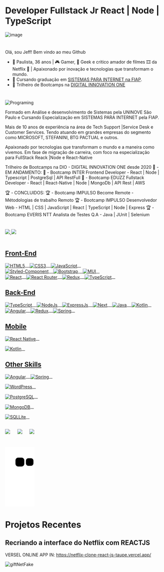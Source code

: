 # Developer Fullstack Jr React | Node | TypeScript

![image](https://user-images.githubusercontent.com/10172471/147827167-a2fcbe57-63ce-476c-a2e9-5348d957d05a.png)

#

Olá, sou Jeff!
Bem vindo ao meu Github

- 🔭  Paulista, 36 anos | 🎮 Gamer, 🖖 Geek e critico amador de filmes 🎞 da Netflix 🍿 | Apaixonado por inovação e tecnologias que transformam o mundo.<br>
- 🌱  Cursando graduação em [SISTEMAS PARA INTERNET na FIAP](https://www.fiap.com.br/graduacao/tecnologo/sistemas-para-internet/?gclid=Cj0KCQjw6NmHBhD2ARIsAI3hrM3aJH9HZjWwKgLyyndVQuW0zXOu38e-tnpCHlt76PrndNmoOfO6ruIaAk7NEALw_wcB).<br>
- 🧗 Trilheiro de Bootcamps na [DIGITAL INNOVATION ONE](https://web.digitalinnovation.one/users/jeferson_rgomes?tab=achievements) 

#
<img align="center" alt="Programing" height="300" src="https://user-images.githubusercontent.com/10172471/147827954-19ecac00-2001-4599-9373-63d3d69e6c4f.gif">
<span>&nbsp;&nbsp;</span>


Formado em Análise e desenvolvimento de Sistemas pela UNINOVE São Paulo e Cursando Especialização em SISTEMAS PARA INTERNET pela FIAP.

Mais de 10 anos de experiência na área de Tech Support |Service Desk e Customer Services.
Tendo atuando em grandes empresas do segmento como MICROSOFT, STEFANINI, BTG PACTUAL e outros.

Apaixonado por tecnologias que transformam o mundo e a maneira como vivemos.
Em fase de migração de carreira, com foco na especialização para FullStack Reack |Node e React-Native

Trilheiro de Bootcamps na DIO - DIGITAL INNOVATION ONE desde 2020
🏁 - EM ANDAMENTO:
🏁 - Bootcamp INTER Frontend Developer - React | Node | Typescript | PostgreSql | API RestFull
🏁 - Bootcamp EDUZZ Fullstack Developer - React | React-Native | Node | MongoDb | API Rest | AWS

🏆 - CONCLUIDOS:
🏆 - Bootcamp IMPULSO Become Remote - Métodologias de trabalho Remoto
🏆 - Bootcamp IMPULSO Desenvolvedor Web - HTML | CSS | JavaScript | React | TypeScript | Node | Express
🏆 - Bootcamp EVERIS NTT Analista de Testes Q.A - Java | JUnit | Selenium

#

<div style="display: inline_block">
  <a href="https://beacons.ai/jefersonrgomes">
  <img height="150" src="https://github-readme-stats.vercel.app/api?username=jefersonrgomes&show_icons=true&theme=dracula&include_all_commits=true&count_private=true"/> <img height="150" src="https://github-readme-stats.vercel.app/api/top-langs/?username=jefersonrgomes&layout=compact&langs_count=16&theme=dracula"/>
</div>
 
<div style="display: inline_block"><br> 
  
## Front-End
 
<img align="center" alt="HTML5" height="25" src="https://img.shields.io/badge/HTML5-E34F26?style=for-the-badge&logo=html5&logoColor=white">
<span>&nbsp;&nbsp;</span>
<img align="center" alt="CSS3" height="25" src="https://img.shields.io/badge/CSS3-1572B6?style=for-the-badge&logo=css3&logoColor=white">
<span>&nbsp;&nbsp;</span>  
<img align="center" alt="JavaScript" height="25"  src="https://img.shields.io/badge/JavaScript-F7DF1E?style=for-the-badge&logo=javascript&logoColor=black">
<span>&nbsp;&nbsp;</span> 
 <br />
  <img align="center" alt="Styled-Component"  height="25" src="https://img.shields.io/badge/styled--components-DB7093?style=for-the-badge&logo=styled-components&logoColor=white">
<span>&nbsp;&nbsp;</span>

  
<img align="center" alt="Bootstrap "  height="25" src="https://img.shields.io/badge/Bootstrap-563D7C?style=for-the-badge&logo=bootstrap&logoColor=white">
<span>&nbsp;&nbsp;</span>
  
<img align="center" alt="MUI"  height="25" src="https://img.shields.io/badge/Material--UI-0081CB?style=for-the-badge&logo=material-ui&logoColor=white">
<span>&nbsp;&nbsp;</span> 
<br />    
<img align="center" alt="React" height="25"  src="https://img.shields.io/badge/React-20232A?style=for-the-badge&logo=react&logoColor=61DAFB">
<span>&nbsp;&nbsp;</span> 
<img align="center" alt="React Router"  height="25" src="https://img.shields.io/badge/React_Router-CA4245?style=for-the-badge&logo=react-router&logoColor=white
">
<span>&nbsp;&nbsp;</span>
  
<img align="center" alt="Redux"  height="25" src="https://img.shields.io/badge/Redux-593D88?style=for-the-badge&logo=redux&logoColor=white">
<span>&nbsp;&nbsp;</span>
  
<img align="center" alt="TypeScript" height="25"  src="https://img.shields.io/badge/TypeScript-007ACC?style=for-the-badge&logo=typescript&logoColor=white">
<span>&nbsp;&nbsp;</span> 
  
## Back-End
  
<img align="center" alt="TypeScript" height="25"  src="https://img.shields.io/badge/TypeScript-007ACC?style=for-the-badge&logo=typescript&logoColor=white">
<span>&nbsp;&nbsp;</span> 
  
<img align="center" alt="NodeJs" height="25"  src="https://img.shields.io/badge/Node.js-339933?style=for-the-badge&logo=nodedotjs&logoColor=white">
<span>&nbsp;&nbsp;</span> 
  
<img align="center" alt="ExpressJs" height="25"  src="https://img.shields.io/badge/Express.js-000000?style=for-the-badge&logo=express&logoColor=white">
<span>&nbsp;&nbsp;</span>  
  
<img align="center" alt="Next"  height="25" src="https://img.shields.io/badge/next.js-000000?style=for-the-badge&logo=nextdotjs&logoColor=white">
<span>&nbsp;&nbsp;</span>
  
<img align="center" alt="Java"  height="25" src="https://img.shields.io/badge/Java-ED8B00?style=for-the-badge&logo=java&logoColor=white">
<span>&nbsp;&nbsp;</span> 
  
<img align="center" alt="Kotlin"  height="25" src="https://img.shields.io/badge/Kotlin-0095D5?&style=for-the-badge&logo=kotlin&logoColor=white">
<span>&nbsp;&nbsp;</span> 

<img align="center" alt="Angular"  height="25" src="https://img.shields.io/badge/Angular-DD0031?style=for-the-badge&logo=angular&logoColor=white">
<span>&nbsp;&nbsp;</span>

<img align="center" alt="Redux"  height="25" src="https://img.shields.io/badge/Redux-593D88?style=for-the-badge&logo=redux&logoColor=white">
<span>&nbsp;&nbsp;</span>
<img align="center" alt="Spring"  height="25" src="https://img.shields.io/badge/Spring-6DB33F?style=for-the-badge&logo=spring&logoColor=white">
<span>&nbsp;&nbsp;</span>
</div>  

## Mobile
  
<img align="center" alt="React Native" height="25"  src="https://img.shields.io/badge/React_Native-20232A?style=for-the-badge&logo=react&logoColor=61DAFB
">
<span>&nbsp;&nbsp;</span> 
  
<img align="center" alt="Kotlin"  height="25" src="https://img.shields.io/badge/Kotlin-0095D5?&style=for-the-badge&logo=kotlin&logoColor=white">
<span>&nbsp;&nbsp;</span> 
  
## Other Skills  
  
<img align="center" alt="Angular"  height="25" src="https://img.shields.io/badge/Angular-DD0031?style=for-the-badge&logo=angular&logoColor=white">
<span>&nbsp;&nbsp;</span>

<img align="center" alt="Spring"  height="25" src="https://img.shields.io/badge/Spring-6DB33F?style=for-the-badge&logo=spring&logoColor=white">
<span>&nbsp;&nbsp;</span>

<img align="center" alt="WordPress"  height="25" src="https://img.shields.io/badge/WordPress-006E93?style=for-the-badge&logo=wordpress&logoColor=white
">
<span>&nbsp;&nbsp;</span>
  
<img align="center" alt="PostgreSQL"  height="25" src="https://img.shields.io/badge/PostgreSQL-316192?style=for-the-badge&logo=postgresql&logoColor=white
">
<span>&nbsp;&nbsp;</span>
  
<img align="center" alt="MongoDB"  height="25" src="https://img.shields.io/badge/MongoDB-4EA94B?style=for-the-badge&logo=mongodb&logoColor=white
">
<span>&nbsp;&nbsp;</span>  
  
<img align="center" alt="SQLLite"  height="25" src="https://img.shields.io/badge/SQLite-07405E?style=for-the-badge&logo=sqlite&logoColor=white
">
<span>&nbsp;&nbsp;</span>    
  
  
  
</div>


 
<br>
<div  style="display: inline_block">
<a href="https://instagram.com/jefersonrgomes" target="_blank"><img src="https://img.shields.io/badge/-Instagram-%23E4405F?style=for-the-badge&logo=instagram&logoColor=white" width="135" target="_blank"></a> <span>&nbsp;&nbsp;&nbsp;&nbsp;</span> <a href="https://www.linkedin.com/in/jefersonribeirogomes" target="_blank"><img src="https://img.shields.io/badge/-LinkedIn-%230077B5?style=for-the-badge&logo=linkedin&logoColor=white"  width="135" target="_blank"></a> <span>&nbsp;&nbsp;&nbsp;&nbsp;</span>  <a href="https://discord.gg/jeferson.rgomes#5396" target="_blank"><img src="https://img.shields.io/badge/Discord-7289DA?style=for-the-badge&logo=discord&logoColor=white"  width="135" target="_blank"></a> 
</div> 
 
#
 
![Snake animation](https://github.com/jefersonrgomes/jefersonrgomes/blob/output/github-contribution-grid-snake.svg)
 
# Projetos Recentes
  
## Recriando a interface do Netflix com REACTJS

  VERSEL ONLINE APP IN: https://netflix-clone-react-js-taupe.vercel.app/
  
![giftNetFake](https://user-images.githubusercontent.com/10172471/140011966-6c6c9c49-d885-4e7d-8f19-a067dee25ca4.gif)

#
